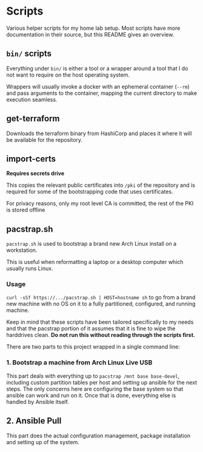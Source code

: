 # Scripts
Various helper scripts for my home lab setup. Most scripts have more
documentation in their source, but this README gives an overview.

## `bin/` scripts

Everything under `bin/` is either a tool or a wrapper around a tool that I do
not want to require on the host operating system.

Wrappers will usually invoke a docker with an ephemeral container (`--rm`) and
pass arguments to the container, mapping the current directory to make
execution seamless.

## get-terraform

Downloads the terraform binary from HashiCorp and places it where it will be
available for the repository.

## import-certs

**Requires secrets drive**

This copies the relevant public certificates into `/pki` of the repository and
is required for some of the bootstrapping code that uses certificates.

For privacy reasons, only my root level CA is committed, the rest of the PKI is
stored offline

## pacstrap.sh

`pacstrap.sh` is used to bootstrap a brand new Arch Linux install on a
workstation.

This is useful when reformatting a laptop or a desktop computer which usually
runs Linux.

### Usage

`curl -sSf https://.../pacstrap.sh | HOST=hostname sh` to go from a brand new
machine with no OS on it to a fully partitioned, configured, and running
machine.

Keep in mind that these scripts have been tailored specifically to my needs and
that the pacstrap portion of it assumes that it is fine to wipe the harddrives
clean. **Do not run this without reading through the scripts first.**

There are two parts to this project wrapped in a single command line:

### 1. Bootstrap a machine from Arch Linux Live USB

This part deals with everything up to `pacstrap /mnt base base-devel`,
including custom partition tables per host and setting up ansible for the next
steps. The only concerns here are configuring the base system so that ansible
can work and run on it.  Once that is done, everything else is handled by
Ansible itself.

## 2. Ansible Pull

This part does the actual configuration management, package installation and
setting up of the system.

